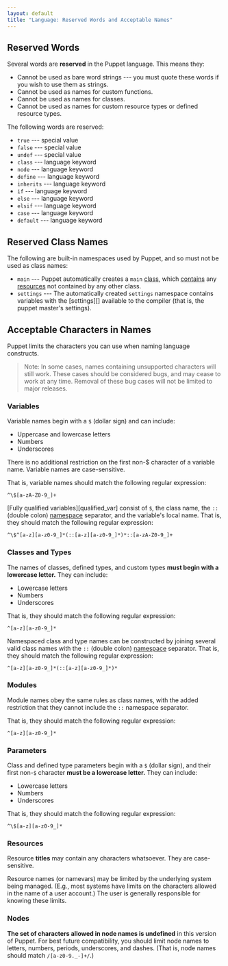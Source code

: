 ```yaml
---
layout: default
title: "Language: Reserved Words and Acceptable Names"
---
```


<!-- TODO -->
[contains]: ./lang_containment.html
[resources]: ./lang_resources.html
[class]: 
[settings]: 
[namespace]: 
[qualified_var]: 

Reserved Words
-----

Several words are **reserved** in the Puppet language. This means they: 

* Cannot be used as bare word strings --- you must quote these words if you wish to use them as strings.
* Cannot be used as names for custom functions.
* Cannot be used as names for classes.
* Cannot be used as names for custom resource types or defined resource types.

The following words are reserved: 

* `true` --- special value
* `false` --- special value
* `undef` --- special value
* `class` --- language keyword
* `node` --- language keyword
* `define` --- language keyword
* `inherits` --- language keyword
* `if` --- language keyword
* `else` --- language keyword
* `elsif` --- language keyword
* `case` --- language keyword
* `default` --- language keyword

Reserved Class Names
-----

The following are built-in namespaces used by Puppet, and so must not be used as class names:

* `main` --- Puppet automatically creates a `main` [class][], which [contains][] any [resources][] not contained by any other class.
* `settings` --- The automatically created `settings` namespace contains variables with the [settings][] available to the compiler (that is, the puppet master's settings). 

Acceptable Characters in Names
-----

Puppet limits the characters you can use when naming language constructs.

> Note: In some cases, names containing unsupported characters will still work. These cases should be considered bugs, and may cease to work at any time. Removal of these bug cases will not be limited to major releases.

### Variables

Variable names begin with a `$` (dollar sign) and can include:

* Uppercase and lowercase letters
* Numbers
* Underscores

There is no additional restriction on the first non-$ character of a variable name. Variable names are case-sensitive.

That is, variable names should match the following regular expression:

    ^\$[a-zA-Z0-9_]+

[Fully qualified variables][qualified_var] consist of `$`, the class name, the `::` (double colon) [namespace][] separator, and the variable's local name. That is, they should match the following regular expression:

    ^\$^[a-z][a-z0-9_]*(::[a-z][a-z0-9_]*)*::[a-zA-Z0-9_]+

### Classes and Types

The names of classes, defined types, and custom types **must begin with a lowercase letter.** They can include:

* Lowercase letters
* Numbers
* Underscores

That is, they should match the following regular expression:

    ^[a-z][a-z0-9_]*

Namespaced class and type names can be constructed by joining several valid class names with the `::` (double colon) [namespace][] separator. That is, they should match the following regular expression:

    ^[a-z][a-z0-9_]*(::[a-z][a-z0-9_]*)*

### Modules

Module names obey the same rules as class names, with the added restriction that they cannot include the `::` namespace separator.

That is, they should match the following regular expression:

    ^[a-z][a-z0-9_]*

### Parameters

Class and defined type parameters begin with a `$` (dollar sign), and their first non-`$` character **must be a lowercase letter.** They can include:

* Lowercase letters
* Numbers
* Underscores

That is, they should match the following regular expression:

    ^\$[a-z][a-z0-9_]*

### Resources

Resource **titles** may contain any characters whatsoever. They are case-sensitive. 

Resource names (or namevars) may be limited by the underlying system being managed. (E.g., most systems have limits on the characters allowed in the name of a user account.) The user is generally responsible for knowing these limits.

### Nodes

**The set of characters allowed in node names is undefined** in this version of Puppet. For best future compatibility, you should limit node names to letters, numbers, periods, underscores, and dashes. (That is, node names should match `/[a-z0-9._-]+/`.)
